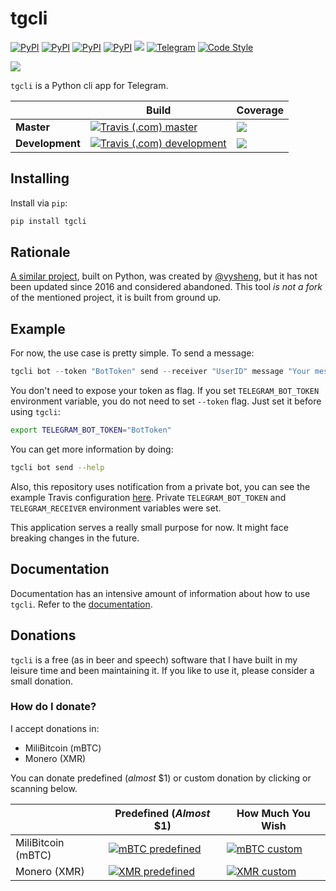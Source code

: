 # tgcli

[![PyPI](https://img.shields.io/pypi/v/tgcli.svg?style=flat-square&logo=python&logoColor=white)][pypi_url]
[![PyPI](https://img.shields.io/pypi/dm/tgcli.svg?style=flat-square&logo=python&logoColor=white)][pypi_url]
[![PyPI](https://img.shields.io/pypi/pyversions/tgcli.svg?style=flat-square&logo=python&logoColor=white)][pypi_url]
[![PyPI](https://img.shields.io/pypi/l/tgcli.svg?style=flat-square)][pypi_url]
[![](https://img.shields.io/readthedocs/tgcli.svg?style=flat-square)](https://tgcli.readthedocs.io/en/latest/)
[![Telegram](https://img.shields.io/badge/telegram-%40erayerdin-%2332afed.svg?style=flat-square&logo=telegram&logoColor=white)](https://t.me/erayerdin)
[![Code Style](https://img.shields.io/badge/style-black-000000.svg?style=flat-square)](https://github.com/ambv/black)

![](resources/recording.gif)

`tgcli` is a Python cli app for Telegram.

[pypi_url]: https://pypi.org/project/tgcli/

|              | Build | Coverage |
|--------------|-------|----------|
| **Master**   | [![Travis (.com) master](https://img.shields.io/travis/com/erayerdin/tgcli/master.svg?style=flat-square&logo=travis&logoColor=white)][travis_url] | [![](https://img.shields.io/coveralls/github/erayerdin/tgcli/master.svg?logo=star&logoColor=white&style=flat-square)][coveralls_url] |
| **Development** | [![Travis (.com) development](https://img.shields.io/travis/com/erayerdin/tgcli/development.svg?style=flat-square&logo=travis&logoColor=white)][travis_url] | [![](https://img.shields.io/coveralls/github/erayerdin/tgcli/development.svg?logo=star&logoColor=white&style=flat-square)][coveralls_url] |

[travis_url]: https://travis-ci.com/erayerdin/tgcli
[coveralls_url]: https://coveralls.io/github/erayerdin/tgcli

## Installing

Install via `pip`:

```bash
pip install tgcli
```

## Rationale

[A similar project](https://github.com/vysheng/tg), built on Python, was created by [@vysheng](https://github.com/vysheng), but it has not been updated since 2016 and considered abandoned. This tool *is not a fork* of the mentioned project, it is built from ground up.

## Example

For now, the use case is pretty simple. To send a message:

```python
tgcli bot --token "BotToken" send --receiver "UserID" message "Your message"
```

You don't need to expose your token as flag. If you set
`TELEGRAM_BOT_TOKEN` environment variable, you do not need to set
`--token` flag. Just set it before using `tgcli`:

```bash
export TELEGRAM_BOT_TOKEN="BotToken"
```

You can get more information by doing:

```bash
tgcli bot send --help
```

Also, this repository uses notification from a private bot, you can see the
example Travis configuration [here](.travis.yml). Private `TELEGRAM_BOT_TOKEN`
and `TELEGRAM_RECEIVER` environment variables were set.

This application serves a really small purpose for now. It might face
breaking changes in the future.

## Documentation

Documentation has an intensive amount of  information about how to
use `tgcli`. Refer to the
[documentation](https://tgcli.readthedocs.io/en/latest/).

## Donations

`tgcli` is a free (as in beer and speech) software that I have 
built in my leisure time and been maintaining it. If you like to
use it, please consider a small donation.

### How do I donate?

I accept donations in:

 - MiliBitcoin (mBTC)
 - Monero (XMR)

You can donate predefined (*almost* $1) or custom donation by 
clicking or scanning below.

| | Predefined (*Almost* $1) | How Much You Wish |
|-|--------------------------|-------------------|
| MiliBitcoin (mBTC) | [![mBTC predefined][mbtc_d1_qr]][mbtc_d1] | [![mBTC custom][mbtc_custom_qr]][mbtc_custom] |
| Monero (XMR)       | [![XMR predefined][xmr_d1_qr]][xmr_d1] | [![XMR custom][xmr_custom_qr]][xmr_custom]

[mbtc_d1]: bitcoin:bc1qpjqftgzvr2cstrn7lkfl7q84h0uq6k806cv9md?amount=0.00009732&message=For%20%22tgcli%22%20as%20my%20gratitude.&time=1568582579
[mbtc_d1_qr]: docs/img/mbtc_d1_qr.png

[mbtc_custom]: bitcoin:bc1qcywffxwa0rxsszgm07cyvsksxm3jxqj8z80ezh?message=For%20%22tgcli%22%20as%20my%20gratitude.&time=1568746229
[mbtc_custom_qr]: docs/img/mbtc_custom_qr.png

[xmr_d1]: monero://44Fs67hkoVxA9xrcLHTS4zfcYehBtzxo8LLcNWWaJ1HHT6SA6FN6aqai4QKfY7gU6TL65Pp46ov1aBy4E6jpV7ohRyfFbBr?tx_amount=0.015&tx_message=For%20%22tgcli%22%20as%20my%20gratitude.
[xmr_d1_qr]: docs/img/xmr_d1_qr.png

[xmr_custom]: monero://44Fs67hkoVxA9xrcLHTS4zfcYehBtzxo8LLcNWWaJ1HHT6SA6FN6aqai4QKfY7gU6TL65Pp46ov1aBy4E6jpV7ohRyfFbBr?tx_message=For%20%22tgcli%22%20as%20my%20gratitude.
[xmr_custom_qr]: docs/img/xmr_custom_qr.png